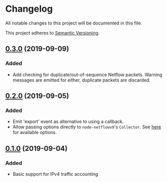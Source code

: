 # Changelog
All notable changes to this project will be documented in this file.

This project adheres to [Semantic Versioning](https://semver.org/spec/v2.0.0.html).

## [0.3.0](https://github.com/mlow/netflow-traffic-accounter/compare/v0.2.0...v0.3.0) (2019-09-09)
### Added
- Add checking for duplicate/out-of-sequence Netflow packets. Warning messages
are emitted for either, duplicate packets are discarded.


## [0.2.0](https://github.com/mlow/netflow-traffic-accounter/compare/v0.1.0...v0.2.0) (2019-09-05)
### Added
- Emit 'export' event as alternative to using a callback.
- Allow passing options directly to `node-netflowv9`'s `Collector`. See
[here](https://github.com/delian/node-netflowv9#Options) for available options.


## [0.1.0](https://github.com/mlow/netflow-traffic-accounter/tree/v0.1.0) (2019-09-04)
### Added
- Basic support for IPv4 traffic accounting
